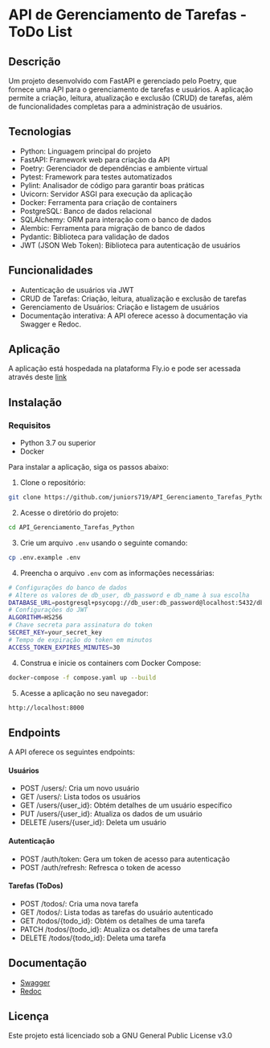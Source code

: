 # API de Gerenciamento de Tarefas - ToDo List


## Descrição
Um projeto desenvolvido com FastAPI e gerenciado pelo Poetry, que fornece uma API para o gerenciamento de tarefas e usuários. A aplicação permite a criação, leitura, atualização e exclusão (CRUD) de tarefas, além de funcionalidades completas para a administração de usuários.

## Tecnologias
- Python: Linguagem principal do projeto
- FastAPI: Framework web para criação da API
- Poetry: Gerenciador de dependências e ambiente virtual
- Pytest: Framework para testes automatizados
- Pylint: Analisador de código para garantir boas práticas
- Uvicorn: Servidor ASGI para execução da aplicação
- Docker: Ferramenta para criação de containers
- PostgreSQL: Banco de dados relacional
- SQLAlchemy: ORM para interação com o banco de dados
- Alembic: Ferramenta para migração de banco de dados
- Pydantic: Biblioteca para validação de dados
- JWT (JSON Web Token): Biblioteca para autenticação de usuários

## Funcionalidades
- Autenticação de usuários via JWT
- CRUD de Tarefas: Criação, leitura, atualização e exclusão de tarefas
- Gerenciamento de Usuários: Criação e listagem de usuários
- Documentação interativa: A API oferece acesso à documentação via Swagger e Redoc.


## Aplicação
A aplicação está hospedada na plataforma Fly.io e pode ser acessada através deste [link](https://fast-zero-divine-water-3043.fly.dev/)


## Instalação

### Requisitos
- Python 3.7 ou superior
- Docker


Para instalar a aplicação, siga os passos abaixo:

1. Clone o repositório:
```bash
git clone https://github.com/juniors719/API_Gerenciamento_Tarefas_Python.git 
```

2. Acesse o diretório do projeto:
```bash
cd API_Gerenciamento_Tarefas_Python
```

3. Crie um arquivo `.env` usando o seguinte comando:
```bash
cp .env.example .env
```

4. Preencha o arquivo `.env` com as informações necessárias:
```bash
# Configurações do banco de dados
# Altere os valores de db_user, db_password e db_name à sua escolha
DATABASE_URL=postgresql+psycopg://db_user:db_password@localhost:5432/dbname
# Configurações do JWT
ALGORITHM=HS256
# Chave secreta para assinatura do token
SECRET_KEY=your_secret_key
# Tempo de expiração do token em minutos
ACCESS_TOKEN_EXPIRES_MINUTES=30
```

4. Construa e inicie os containers com Docker Compose:
```bash
docker-compose -f compose.yaml up --build
```

5. Acesse a aplicação no seu navegador:
```bash
http://localhost:8000
```



## Endpoints
A API oferece os seguintes endpoints:

#### Usuários
- POST /users/: Cria um novo usuário
- GET /users/: Lista todos os usuários
- GET /users/{user_id}: Obtém detalhes de um usuário específico
- PUT /users/{user_id}: Atualiza os dados de um usuário
- DELETE /users/{user_id}: Deleta um usuário
#### Autenticação
- POST /auth/token: Gera um token de acesso para autenticação
- POST /auth/refresh: Refresca o token de acesso
#### Tarefas (ToDos)
- POST /todos/: Cria uma nova tarefa
- GET /todos/: Lista todas as tarefas do usuário autenticado
- GET /todos/{todo_id}: Obtém os detalhes de uma tarefa
- PATCH /todos/{todo_id}: Atualiza os detalhes de uma tarefa
- DELETE /todos/{todo_id}: Deleta uma tarefa


## Documentação
- [Swagger](https://fast-zero-divine-water-3043.fly.dev/docs) 
- [Redoc](https://fast-zero-divine-water-3043.fly.dev/redoc)

## Licença
Este projeto está licenciado sob a GNU General Public License v3.0